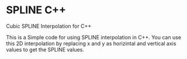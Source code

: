 # SPLINE C++
Cubic SPLINE Interpolation for C++

This is a Simple code for using SPLINE interpolation in C++.
You can use this 2D interpolation by replacing x and y as horizintal and vertical axis values to get the SPLINE values.

